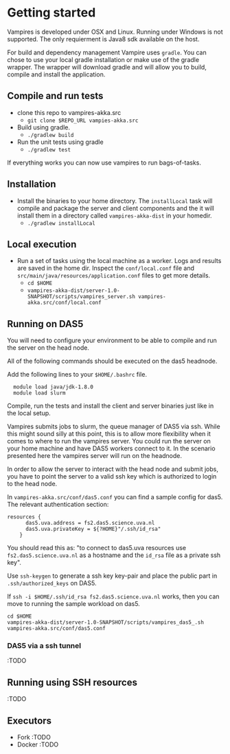 # Getting started

Vampires  is developed under OSX and Linux. Running under Windows is not supported. 
The only requierment is Java8 sdk available on the host.

For build and dependency management Vampire uses `gradle`. 
You can chose to use your local gradle installation or make use of the gradle wrapper.
The wrapper will download gradle and will allow you to build, compile and install the application.

## Compile and run tests

* clone this repo to vampires-akka.src
    * `git clone $REPO_URL vampies-akka.src`
*  Build using gradle.
    * `./gradlew build`
* Run the unit tests using gradle
    * `./gradlew test`

If everything works you can now use vampires to run bags-of-tasks.

## Installation
* Install the binaries to your home directory. The `installLocal` task will compile and package the server and client components and the it will install them in a directory called `vampires-akka-dist` in your homedir.
    * `./gradlew installLocal`

## Local execution
* Run a set of tasks using the local machine as a worker. Logs and results are saved in the home dir. Inspect the `conf/local.conf` file and `src/main/java/resources/application.conf` files to get more details.
    * `cd $HOME`
    * `vampires-akka-dist/server-1.0-SNAPSHOT/scripts/vampires_server.sh vampires-akka.src/conf/local.conf`


## Running on  DAS5
You will need to configure your environment to be able to compile and run the server on the head node.

All of the following commands should be executed on the das5 headnode. 

Add the following lines to your `$HOME/.bashrc` file.
```
  module load java/jdk-1.8.0
  module load slurm
```
Compile, run the tests and install the client and server binaries just like in the local setup.

Vampires submits jobs to slurm, the queue manager of DAS5 via ssh. While this might sound silly at this point,
this is to allow more flexibility when it comes to where to run the vampires server.
You could run the server on your home machine and have DAS5 workers connect to it. In the scenario presented here the vampires server will run on the headnode. 

In order to allow the server to interact with the head node and submit jobs, you have to point the server to a valid ssh key which is authorized to login to the head node. 

In `vampires-akka.src/conf/das5.conf` you can find a sample config for das5.  The relevant authentication section:

```
resources {
      das5.uva.address = fs2.das5.science.uva.nl
      das5.uva.privateKey = ${?HOME}"/.ssh/id_rsa"
    }
```

You should read this as: "to connect to das5.uva resources use `fs2.das5.science.uva.nl` as a hostname and the `id_rsa` file as a private ssh key".

Use `ssh-keygen` to generate a ssh key key-pair and place the public part in `.ssh/authorized_keys` on DAS5. 

If `ssh -i $HOME/.ssh/id_rsa fs2.das5.science.uva.nl` works, then you can move to running the sample workload on das5.

```
cd $HOME
vampires-akka-dist/server-1.0-SNAPSHOT/scripts/vampires_das5_.sh vampires-akka.src/conf/das5.conf
```


### DAS5 via a ssh tunnel

:TODO

## Running using SSH resources

:TODO

## Executors

* Fork
:TODO 
* Docker
:TODO 


